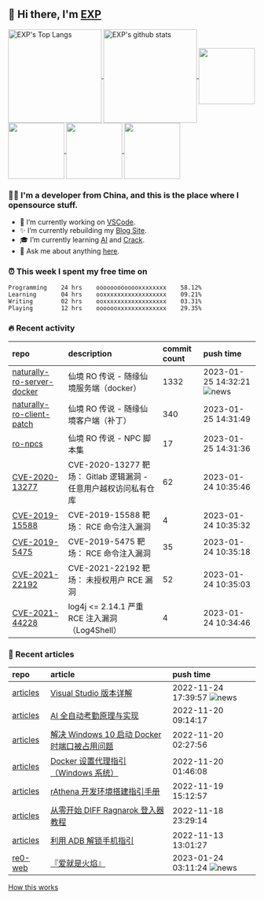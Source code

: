 ## 👋  Hi there, I'm [EXP](https://exp-blog.com)

<!--BGN_SECTION:github-readme-stats-->
<a href="https://exp-blog.com" target="_blank">
  <img height="190" align="center" src="https://github-readme-stats.vercel.app/api/top-langs/?username=lyy289065406&hide=HTML,CSS,TSQL&theme=great-gatsby" alt="EXP's Top Langs" />
</a>
<a href="https://exp-blog.com" target="_blank">
  <img height="190" align="center" src="https://github-readme-stats.vercel.app/api?username=lyy289065406&count_private=true&show_icons=true&theme=nightowl" alt="EXP's github stats" />
</a>



<a href="https://exp-blog.com" target="_blank">
  <img height="114" align="center" src="https://github-readme-stats.vercel.app/api/pin/?username=lyy289065406&repo=articles&theme=nord" />
</a>

<a href="https://github.com/lyy289065406/threat-broadcast" target="_blank">
  <img height="114" align="center" src="https://github-readme-stats.vercel.app/api/pin/?username=lyy289065406&repo=threat-broadcast&theme=nord" />
</a>

<a href="https://github.com/lyy289065406/CTF-Solving-Reports" target="_blank">
  <img height="114" align="center" src="https://github-readme-stats.vercel.app/api/pin/?username=lyy289065406&repo=CTF-Solving-Reports&theme=nord" />
</a>

<a href="https://github.com/lyy289065406/POJ-Solving-Reports" target="_blank">
  <img height="114" align="center" src="https://github-readme-stats.vercel.app/api/pin/?username=lyy289065406&repo=POJ-Solving-Reports&theme=nord" />
</a>

<!--END_SECTION:github-readme-stats-->



### 👨‍💻  I'm a developer from China, and this is the place where I opensource stuff.
<!--BGN_SECTION:introduction-->
- 🐾 I’m currently working on [VSCode](https://code.visualstudio.com/).
- ✨ I’m currently rebuilding my [Blog Site](https://github.com/lyy289065406/hexo-blog).
- 🎓 I’m currently learning [AI](https://github.com/lyy289065406/AI-visual-training-cheater) and [Crack](https://github.com/lyy289065406/crack-notes).
- 💬 Ask me about anything [here](https://github.com/lyy289065406/lyy289065406/issues).
<!--BGN_SECTION:introduction-->



### ⏰  This week I spent my free time on
<!-- BGN_SECTION:weektime -->
```text
Programming    24 hrs    ooooooooooooxxxxxxxx    58.12%
Learning       04 hrs    ooxxxxxxxxxxxxxxxxxx    09.21%
Writing        02 hrs    ooxxxxxxxxxxxxxxxxxx    03.31%
Playing        12 hrs    ooooooxxxxxxxxxxxxxx    29.35%
```
<!-- END_SECTION:weektime -->



### 🔥  Recent activity
<!-- BGN_SECTION:activity -->
| repo | description | commit count | push time |
|:------|:------|:------|:------|
| [naturally-ro-server-docker](https://github.com/lyy289065406/naturally-ro-server-docker) | 仙境 RO 传说 - 随缘仙境服务端（docker） | 1332 | 2023-01-25 14:32:21 ![news](https://github.com/lyy289065406/lyy289065406/blob/master/imgs/new.gif) |
| [naturally-ro-client-patch](https://github.com/lyy289065406/naturally-ro-client-patch) | 仙境 RO 传说 - 随缘仙境客户端（补丁） | 340 | 2023-01-25 14:31:49  |
| [ro-npcs](https://github.com/lyy289065406/ro-npcs) | 仙境 RO 传说 - NPC 脚本集 | 17 | 2023-01-25 14:31:36  |
| [CVE-2020-13277](https://github.com/lyy289065406/CVE-2020-13277) | CVE-2020-13277 靶场： Gitlab 逻辑漏洞 - 任意用户越权访问私有仓库 | 62 | 2023-01-24 10:35:46  |
| [CVE-2019-15588](https://github.com/lyy289065406/CVE-2019-15588) | CVE-2019-15588 靶场： RCE 命令注入漏洞 | 4 | 2023-01-24 10:35:32  |
| [CVE-2019-5475](https://github.com/lyy289065406/CVE-2019-5475) | CVE-2019-5475 靶场： RCE 命令注入漏洞 | 35 | 2023-01-24 10:35:18  |
| [CVE-2021-22192](https://github.com/lyy289065406/CVE-2021-22192) | CVE-2021-22192 靶场： 未授权用户 RCE 漏洞 | 52 | 2023-01-24 10:35:03  |
| [CVE-2021-44228](https://github.com/lyy289065406/CVE-2021-44228) | log4j <= 2.14.1 严重 RCE 注入漏洞（Log4Shell） | 4 | 2023-01-24 10:34:46  |
<!-- END_SECTION:activity -->



### 📝  Recent articles
<!-- BGN_SECTION:article -->
| repo | article | push time |
|:------|:------|:------|
| [articles](https://github.com/lyy289065406/articles) | [Visual Studio 版本详解](https://exp-blog.com/tools/visualstudio-ban-ben-xiang-jie/) | 2022-11-24 17:39:57 ![news](https://github.com/lyy289065406/lyy289065406/blob/master/imgs/new.gif) |
| [articles](https://github.com/lyy289065406/articles) | [AI 全自动考勤原理与实现](https://exp-blog.com/deeplearn/ai-quan-zi-dong-kao-qin-yuan-li-yu-shi-xian/) | 2022-11-20 09:14:17  |
| [articles](https://github.com/lyy289065406/articles) | [解决 Windows 10 启动 Docker 时端口被占用问题](https://exp-blog.com/container/win10-qi-dong-docker-shi-duan-kou-bei-zhan-yong/) | 2022-11-20 02:27:56  |
| [articles](https://github.com/lyy289065406/articles) | [Docker 设置代理指引（Windows 系统）](https://exp-blog.com/container/windows-xi-tong-she-zhi-docker-dai-li-zhi-yin/) | 2022-11-20 01:46:08  |
| [articles](https://github.com/lyy289065406/articles) | [rAthena 开发环境搭建指引手册](https://exp-blog.com/game/ro/rathena-kai-fa-huan-jing-da-jian-zhi-yin-shou-ce/) | 2022-11-19 15:12:57  |
| [articles](https://github.com/lyy289065406/articles) | [从零开始 DIFF Ragnarok 登入器教程](https://exp-blog.com/game/ro/cong-ling-kai-shi-diff-ragnarok-deng-ru-qi-jiao-cheng/) | 2022-11-18 23:29:14  |
| [articles](https://github.com/lyy289065406/articles) | [利用 ADB 解锁手机指引](https://exp-blog.com/tools/adb-jie-suo-shou-ji-zhi-yin/) | 2022-11-13 13:01:27  |
| [re0-web](https://github.com/lyy289065406/re0-web) | [&#x300E;&#x7231;&#x5C31;&#x662F;&#x706B;&#x7130;&#x300F;](https://lyy289065406.github.io/re0-web/gitbook/book/markdown/ch/chapter070/101.html) | 2023-01-24 03:11:24 ![news](https://github.com/lyy289065406/lyy289065406/blob/master/imgs/new.gif) |
<!-- END_SECTION:article -->


<a align="right" href="https://github.com/lyy289065406/lyy289065406/blob/master/How_this_works.md">How this works</a>

<!-- -------------------------------------- -->
<!-- more emoji : http://emojihomepage.com/ -->
<!-- -------------------------------------- -->
